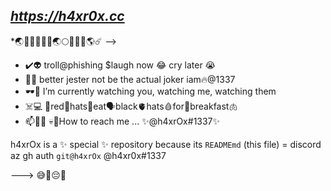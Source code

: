 ## *https://h4xr0x.cc*
*🌏🌠🌑🌒🌓🌔🌏🌕🌖🌗🌘🌎☄️
-->
- ✔️👽 troll@phishing $laugh now 😂 cry later 😭
- 👀😵 better jester not be the actual joker iam🔥@1337 
- 🕶️🎈 I’m currently watching you, watching me, watching them
- ☠️💻 👺red🤡hats🧠eat🗣️black🫀hats🩸for👹breakfast🫁 
- 📫😶‍🌫️ 💀💨How to reach me ... ✨@h4xrOx#1337✨


h4xrOx is a ✨ special ✨ repository because its `READMEmd` (this file) = discord az gh auth `git@h4xrOx` @h4xr0x#1337

---> 😅🤔😔🤬
